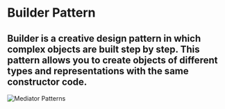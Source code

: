 # Builder Pattern

## Builder is a creative design pattern in which complex objects are built step by step. This pattern allows you to create objects of different types and representations with the same constructor code.

![Mediator Patterns](https://refactoring.guru/images/patterns/content/builder/builder-en.png)
